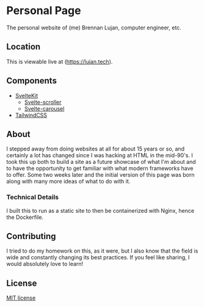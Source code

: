 # Personal Page

The personal website of (me) Brennan Lujan, computer engineer, etc.

## Location

This is viewable live at (https://lujan.tech).

## Components

- [SvelteKit](https://kit.svelte.dev/)
  - [Svelte-scroller](https://github.com/sveltejs/svelte-scroller)
  - [Svelte-carousel](https://vadimkorr.github.io/svelte-carousel)
- [TailwindCSS](https://tailwindcss.com)

## About

I stepped away from doing websites at all for about 15 years or so, and certainly a lot has changed since I was hacking at HTML in the mid-90's. I took this up both to build a site as a future showcase of what I'm about and to have the opportunity to get familiar with what modern frameworks have to offer. Some two weeks later and the initial version of this page was born along with many more ideas of what to do with it.

### Technical Details

I built this to run as a static site to then be containerized with Nginx, hence the Dockerfile.

## Contributing

I tried to do my homework on this, as it were, but I also know that the field is wide and constantly changing its best practices. If you feel like sharing, I would absolutely love to learn!

## License

[MIT license](http://opensource.org/licenses/MIT)
